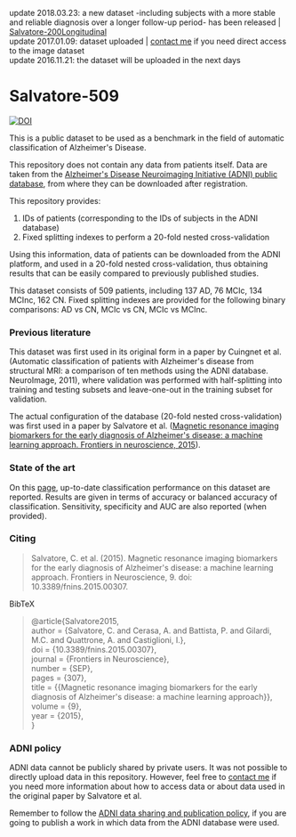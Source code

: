 update 2018.03.23: a new dataset -including subjects with a more stable and reliable diagnosis over a longer follow-up period- has been released | [Salvatore-200Longitudinal](https://github.com/christiansalvatore/Salvatore-200Longitudinal) <br>
update 2017.01.09: dataset uploaded | <a href="mailto:christian.salvatore@ibfm.cnr.it">contact me</a> if you need direct access to the image dataset <br>
update 2016.11.21: the dataset will be uploaded in the next days

# Salvatore-509

[![DOI](https://zenodo.org/badge/71118017.svg)](https://zenodo.org/badge/latestdoi/71118017)

This is a public dataset to be used as a benchmark in the field of automatic classification of Alzheimer's Disease.

This repository does not contain any data from patients itself. Data are taken from the <a href="http://adni.loni.usc.edu/" target="_blank">Alzheimer's Disease Neuroimaging Initiative (ADNI) public database</a>, from where they can be downloaded after registration. 

This repository provides:
  1. IDs of patients (corresponding to the IDs of subjects in the ADNI database)
  2. Fixed splitting indexes to perform a 20-fold nested cross-validation

Using this information, data of patients can be downloaded from the ADNI platform, and used in a 20-fold nested cross-validation, thus obtaining results that can be easily compared to previously published studies.

This dataset consists of 509 patients, including 137 AD, 76 MCIc, 134 MCInc, 162 CN. Fixed splitting indexes are provided for the following binary comparisons: AD vs CN, MCIc vs CN, MCIc vs MCInc. 

### Previous literature
This dataset was first used in its original form in a paper by Cuingnet et al. (Automatic classification of patients with Alzheimer's disease from structural MRI: a comparison of ten methods using the ADNI database. NeuroImage, 2011), where validation was performed with half-splitting into training and testing subsets and leave-one-out in the training subset for validation.

The actual configuration of the database (20-fold nested cross-validation) was first used in a paper by Salvatore et al. ([Magnetic resonance imaging biomarkers for the early diagnosis of Alzheimer's disease: a machine learning approach. Frontiers in neuroscience, 2015](http://journal.frontiersin.org/article/10.3389/fnins.2015.00307/full)).

### State of the art
On this [page](https://christiansalvatore.github.io/2016-10-20/is-this-alzheimer/#Salvatore-509), up-to-date classification performance on this dataset are reported. Results are given in terms of accuracy or balanced accuracy of classification. Sensitivity, specificity and AUC are also reported (when provided).

### Citing
>Salvatore, C. et al. (2015). Magnetic resonance imaging biomarkers for the early diagnosis of Alzheimer's disease: a machine learning approach. Frontiers in Neuroscience, 9. doi: 10.3389/fnins.2015.00307.

BibTeX
>@article{Salvatore2015,<br>
author = {Salvatore, C. and Cerasa, A. and Battista, P. and Gilardi, M.C. and Quattrone, A. and Castiglioni, I.},<br>
doi = {10.3389/fnins.2015.00307},<br>
journal = {Frontiers in Neuroscience},<br>
number = {SEP},<br>
pages = {307},<br>
title = {{Magnetic resonance imaging biomarkers for the early diagnosis of Alzheimer's disease: a machine learning approach}},<br>
volume = {9},<br>
year = {2015},<br>
}

### ADNI policy
ADNI data cannot be publicly shared by private users. It was not possible to directly upload data in this repository. However, feel free to <a href="mailto:christian.salvatore@ibfm.cnr.it">contact me</a> if you need more information about how to access data or about data used in the original paper by Salvatore et al.

Remember to follow the [ADNI data sharing and publication policy](http://adni.loni.usc.edu/wp-content/uploads/how_to_apply/ADNI_DSP_Policy.pdf), if you are going to publish a work in which data from the ADNI database were used.
